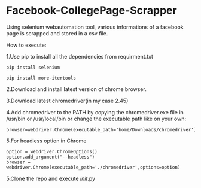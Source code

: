 # Facebook-CollegePage-Scrapper
Using selenium webautomation tool, various informations of a facebook page is scrapped and stored in a csv file.

How to execute:

1.Use pip to install all the dependencies from requirment.txt
    
    pip install selenium
    
    pip install more-itertools
    
2.Download and install latest version of chrome browser.

3.Download latest chromedriver(in my case 2.45)

4.Add chromedriver to the PATH by copying the chromedriver.exe file in /usr/bin or /usr/local/bin or change the executable path like on your own:
    
    browser=webdriver.Chrome(executable_path='home/Downloads/chromedriver')

5.For headless option in Chrome
                   
    option = webdriver.ChromeOptions()
    option.add_argument("--headless")
    browser = webdriver.Chrome(executable_path='./chromedriver',options=option)


5.Clone the repo and execute _init_.py
